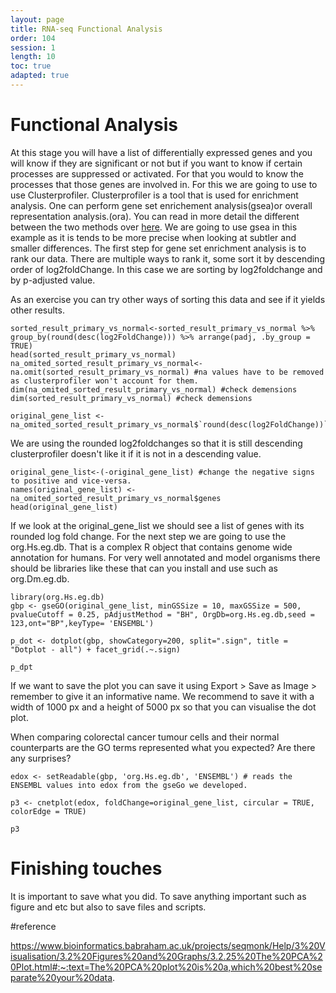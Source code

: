 ```yaml
---
layout: page
title: RNA-seq Functional Analysis
order: 104
session: 1
length: 10
toc: true
adapted: true
---
```


# Functional Analysis

At this stage you will have a list of differentially expressed genes and you will know if they are significant or not but if you want to know if certain processes are suppressed or activated. For that you would to know the processes that those genes are involved in. For this we are going to use to use Clusterprofiler. Clusterprofiler is a tool that is used for enrichment analysis. One can perform gene set enrichement analysis(gsea)or overall representation analysis.(ora). You can read in more detail the different between the two methods over [here](https://yulab-smu.top/biomedical-knowledge-mining-book/enrichment-overview.html). We are going to use gsea in this example as it is tends to be more precise when looking at subtler and smaller differences. The first step for gene set enrichment analysis is to rank our data. There are multiple ways to rank it, some sort it by descending order of log2foldChange. In this case we are sorting by log2foldchange and by p-adjusted value.

As an exercise you can try other ways of sorting this data and see if it yields other results.

```
sorted_result_primary_vs_normal<-sorted_result_primary_vs_normal %>% group_by(round(desc(log2FoldChange))) %>% arrange(padj, .by_group = TRUE)
head(sorted_result_primary_vs_normal)
na_omited_sorted_result_primary_vs_normal<-na.omit(sorted_result_primary_vs_normal) #na values have to be removed as clusterprofiler won't account for them.
dim(na_omited_sorted_result_primary_vs_normal) #check demensions
dim(sorted_result_primary_vs_normal) #check demensions

original_gene_list <-na_omited_sorted_result_primary_vs_normal$`round(desc(log2FoldChange))`
```
We are using the rounded log2foldchanges so that it is still descending clusterprofiler doesn't like it if it is not in a descending value.

```
original_gene_list<-(-original_gene_list) #change the negative signs to positive and vice-versa.
names(original_gene_list) <-na_omited_sorted_result_primary_vs_normal$genes
head(original_gene_list)
```
If we look at the original_gene_list we should see a list of genes with its rounded log fold change. For the next step we are going to use the org.Hs.eg.db. That is a complex R object that contains genome wide annotation for humans. For very well annotated and model organisms there should be libraries like these that can you install and use such as org.Dm.eg.db.
```
library(org.Hs.eg.db)
gbp <- gseGO(original_gene_list, minGSSize = 10, maxGSSize = 500, pvalueCutoff = 0.25, pAdjustMethod = "BH", OrgDb=org.Hs.eg.db,seed = 123,ont="BP",keyType= 'ENSEMBL')

p_dot <- dotplot(gbp, showCategory=200, split=".sign", title = "Dotplot - all") + facet_grid(.~.sign)

p_dpt
```
If we want to save the plot you can save it using Export > Save as Image >
remember to give it an informative name. We recommend to save it with a width of 1000 px and a height of 5000 px so that you can visualise the dot plot.

When comparing colorectal cancer tumour cells and their normal counterparts are the GO terms represented what you expected? Are there any surprises?  
```
edox <- setReadable(gbp, 'org.Hs.eg.db', 'ENSEMBL') # reads the ENSEMBL values into edox from the gseGo we developed.

p3 <- cnetplot(edox, foldChange=original_gene_list, circular = TRUE, colorEdge = TRUE)

p3
```

# Finishing touches

It is important to save what you did. To save anything important such as figure and etc but also to save files and scripts.

#reference

https://www.bioinformatics.babraham.ac.uk/projects/seqmonk/Help/3%20Visualisation/3.2%20Figures%20and%20Graphs/3.2.25%20The%20PCA%20Plot.html#:~:text=The%20PCA%20plot%20is%20a,which%20best%20separate%20your%20data.
